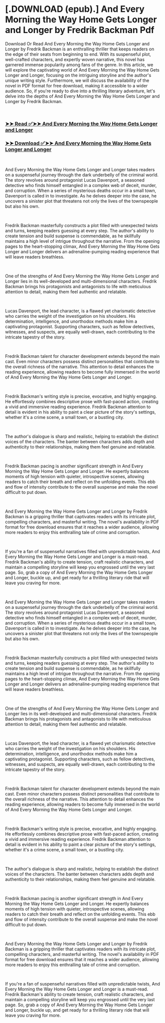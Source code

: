# [.DOWNLOAD (epub).] And Every Morning the Way Home Gets Longer and Longer by Fredrik Backman Pdf

<p>Download Or Read And Every Morning the Way Home Gets Longer and Longer by Fredrik Backman is an enthralling thriller that keeps readers on the edge of their seats from beginning to end. With its suspenseful plot, well-crafted characters, and expertly woven narrative, this novel has garnered immense popularity among fans of the genre. In this article, we will explore the captivating world of And Every Morning the Way Home Gets Longer and Longer, focusing on the intriguing storyline and the author's unique writing style. Furthermore, we will discuss the availability of the novel in PDF format for free download, making it accessible to a wider audience. So, if you're ready to dive into a thrilling literary adventure, let's delve into the depths of And Every Morning the Way Home Gets Longer and Longer by Fredrik Backman.</p>
<p>&nbsp;</p>

### [➤➤ Read ✅➤➤ And Every Morning the Way Home Gets Longer and Longer](https://pdf2worldwide.blogspot.com/id/31373633)

### [➤➤ Download ✅➤➤ And Every Morning the Way Home Gets Longer and Longer](https://pdf2worldwide.blogspot.com/id/31373633)

<p>&nbsp;</p>
<p>And Every Morning the Way Home Gets Longer and Longer takes readers on a suspenseful journey through the dark underbelly of the criminal world. The story revolves around protagonist Lucas Davenport, a seasoned detective who finds himself entangled in a complex web of deceit, murder, and corruption. When a series of mysterious deaths occur in a small town, Davenport is called in to investigate. As he delves deeper into the case, he uncovers a sinister plot that threatens not only the lives of the townspeople but also his own.</p>
<p>&nbsp;</p>
<p>Fredrik Backman masterfully constructs a plot filled with unexpected twists and turns, keeping readers guessing at every step. The author's ability to create tension and build suspense is commendable, as he skillfully maintains a high level of intrigue throughout the narrative. From the opening pages to the heart-stopping climax, And Every Morning the Way Home Gets Longer and Longer delivers an adrenaline-pumping reading experience that will leave readers breathless.</p>
<p>&nbsp;</p>
<p>One of the strengths of And Every Morning the Way Home Gets Longer and Longer lies in its well-developed and multi-dimensional characters. Fredrik Backman brings his protagonists and antagonists to life with meticulous attention to detail, making them feel authentic and relatable.</p>
<p>&nbsp;</p>
<p>Lucas Davenport, the lead character, is a flawed yet charismatic detective who carries the weight of the investigation on his shoulders. His determination, intelligence, and unorthodox methods make him a captivating protagonist. Supporting characters, such as fellow detectives, witnesses, and suspects, are equally well-drawn, each contributing to the intricate tapestry of the story.</p>
<p>&nbsp;</p>
<p>Fredrik Backman talent for character development extends beyond the main cast. Even minor characters possess distinct personalities that contribute to the overall richness of the narrative. This attention to detail enhances the reading experience, allowing readers to become fully immersed in the world of And Every Morning the Way Home Gets Longer and Longer.</p>
<p>&nbsp;</p>
<p>Fredrik Backman's writing style is precise, evocative, and highly engaging. He effortlessly combines descriptive prose with fast-paced action, creating a vivid and immersive reading experience. Fredrik Backman attention to detail is evident in his ability to paint a clear picture of the story's settings, whether it's a crime scene, a small town, or a bustling city.</p>
<p>&nbsp;</p>
<p>The author's dialogue is sharp and realistic, helping to establish the distinct voices of the characters. The banter between characters adds depth and authenticity to their relationships, making them feel genuine and relatable.</p>
<p>&nbsp;</p>
<p>Fredrik Backman pacing is another significant strength in And Every Morning the Way Home Gets Longer and Longer. He expertly balances moments of high tension with quieter, introspective scenes, allowing readers to catch their breath and reflect on the unfolding events. This ebb and flow of intensity contribute to the overall suspense and make the novel difficult to put down.</p>
<p>&nbsp;</p>
<p>And Every Morning the Way Home Gets Longer and Longer by Fredrik Backman is a gripping thriller that captivates readers with its intricate plot, compelling characters, and masterful writing. The novel's availability in PDF format for free download ensures that it reaches a wider audience, allowing more readers to enjoy this enthralling tale of crime and corruption.</p>
<p>&nbsp;</p>
<p>If you're a fan of suspenseful narratives filled with unpredictable twists, And Every Morning the Way Home Gets Longer and Longer is a must-read. Fredrik Backman's ability to create tension, craft realistic characters, and maintain a compelling storyline will keep you engrossed until the very last page. So, grab a copy of And Every Morning the Way Home Gets Longer and Longer, buckle up, and get ready for a thrilling literary ride that will leave you craving for more.</p>
<p>&nbsp;</p>
<p>And Every Morning the Way Home Gets Longer and Longer takes readers on a suspenseful journey through the dark underbelly of the criminal world. The story revolves around protagonist Lucas Davenport, a seasoned detective who finds himself entangled in a complex web of deceit, murder, and corruption. When a series of mysterious deaths occur in a small town, Davenport is called in to investigate. As he delves deeper into the case, he uncovers a sinister plot that threatens not only the lives of the townspeople but also his own.</p>
<p>&nbsp;</p>
<p>Fredrik Backman masterfully constructs a plot filled with unexpected twists and turns, keeping readers guessing at every step. The author's ability to create tension and build suspense is commendable, as he skillfully maintains a high level of intrigue throughout the narrative. From the opening pages to the heart-stopping climax, And Every Morning the Way Home Gets Longer and Longer delivers an adrenaline-pumping reading experience that will leave readers breathless.</p>
<p>&nbsp;</p>
<p>One of the strengths of And Every Morning the Way Home Gets Longer and Longer lies in its well-developed and multi-dimensional characters. Fredrik Backman brings his protagonists and antagonists to life with meticulous attention to detail, making them feel authentic and relatable.</p>
<p>&nbsp;</p>
<p>Lucas Davenport, the lead character, is a flawed yet charismatic detective who carries the weight of the investigation on his shoulders. His determination, intelligence, and unorthodox methods make him a captivating protagonist. Supporting characters, such as fellow detectives, witnesses, and suspects, are equally well-drawn, each contributing to the intricate tapestry of the story.</p>
<p>&nbsp;</p>
<p>Fredrik Backman talent for character development extends beyond the main cast. Even minor characters possess distinct personalities that contribute to the overall richness of the narrative. This attention to detail enhances the reading experience, allowing readers to become fully immersed in the world of And Every Morning the Way Home Gets Longer and Longer.</p>
<p>&nbsp;</p>
<p>Fredrik Backman's writing style is precise, evocative, and highly engaging. He effortlessly combines descriptive prose with fast-paced action, creating a vivid and immersive reading experience. Fredrik Backman attention to detail is evident in his ability to paint a clear picture of the story's settings, whether it's a crime scene, a small town, or a bustling city.</p>
<p>&nbsp;</p>
<p>The author's dialogue is sharp and realistic, helping to establish the distinct voices of the characters. The banter between characters adds depth and authenticity to their relationships, making them feel genuine and relatable.</p>
<p>&nbsp;</p>
<p>Fredrik Backman pacing is another significant strength in And Every Morning the Way Home Gets Longer and Longer. He expertly balances moments of high tension with quieter, introspective scenes, allowing readers to catch their breath and reflect on the unfolding events. This ebb and flow of intensity contribute to the overall suspense and make the novel difficult to put down.</p>
<p>&nbsp;</p>
<p>And Every Morning the Way Home Gets Longer and Longer by Fredrik Backman is a gripping thriller that captivates readers with its intricate plot, compelling characters, and masterful writing. The novel's availability in PDF format for free download ensures that it reaches a wider audience, allowing more readers to enjoy this enthralling tale of crime and corruption.</p>
<p>&nbsp;</p>
<p>If you're a fan of suspenseful narratives filled with unpredictable twists, And Every Morning the Way Home Gets Longer and Longer is a must-read. Fredrik Backman's ability to create tension, craft realistic characters, and maintain a compelling storyline will keep you engrossed until the very last page. So, grab a copy of And Every Morning the Way Home Gets Longer and Longer, buckle up, and get ready for a thrilling literary ride that will leave you craving for more.</p>
<p>&nbsp;</p>
